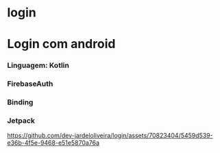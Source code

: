 # login
<h1>Login com android</h1>
<h3>Linguagem: Kotlin</h3>
<h3>FirebaseAuth</h3>
<h3>Binding</h3>
<h3>Jetpack</h3>



https://github.com/dev-jardeloliveira/login/assets/70823404/5459d539-e36b-4f5e-9468-e51e5870a76a


